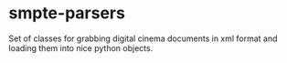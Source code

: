 smpte-parsers
=============

Set of classes for grabbing digital cinema documents in xml format and loading them into nice python objects.

